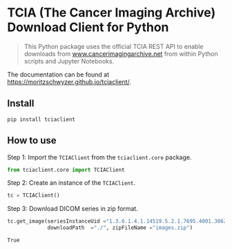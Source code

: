 <!--

#################################################
### THIS FILE WAS AUTOGENERATED! DO NOT EDIT! ###
#################################################
# file to edit: index.ipynb
# command to build the docs after a change: nbdev_build_docs

-->

# TCIA (The Cancer Imaging Archive) Download Client for Python

> This Python package uses the official TCIA REST API to enable downloads from www.cancerimagingarchive.net from within Python scripts and Jupyter Notebooks.


The documentation can be found at https://moritzschwyzer.github.io/tciaclient/.

## Install

`pip install tciaclient`

## How to use

Step 1: Import the `TCIAClient` from the `tciaclient.core` package.
<div class="codecell" markdown="1">
<div class="input_area" markdown="1">

```python
from tciaclient.core import TCIAClient
```

</div>

</div>

Step 2: Create an instance of the `TCIAClient`.
<div class="codecell" markdown="1">
<div class="input_area" markdown="1">

```python
tc = TCIAClient()
```

</div>

</div>

Step 3: Download DICOM series in zip format.
<div class="codecell" markdown="1">
<div class="input_area" markdown="1">

```python
tc.get_image(seriesInstanceUid ="1.3.6.1.4.1.14519.5.2.1.7695.4001.306204232344341694648035234440",
             downloadPath  ="./", zipFileName ="images.zip")
```

</div>
<div class="output_area" markdown="1">




    True



</div>

</div>
